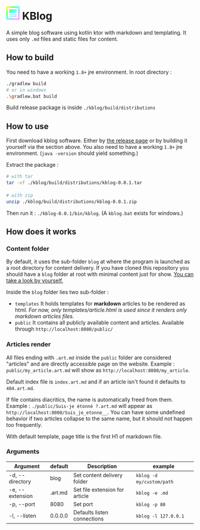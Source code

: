 # ![](logo.png) KBlog

A simple blog software using kotlin ktor with markdown and templating. It uses only `.md` files and static files for
content.

## How to build

You need to have a working `1.8+` jre environment. In root directory :

```bash
./gradlew build
# or in windows
.\gradlew.bat build
```

Build release package is inside `./kblog/build/distributions`

## How to use

First download kblog software. Either by [the release page](https://github.com/L-Briand/kblog/releases) or by building
it yourself via the section above. You also need to have a working `1.8+` jre environment. (`java -version` should yield
something.)

Extract the package :

```bash
# with tar 
tar -xf ./kblog/build/distributions/kblog-0.0.1.tar

# with zip
unzip ./kblog/build/distributions/kblog-0.0.1.zip
```

Then run it : `./kblog-0.0.1/bin/kblog`. (A `kblog.bat` exists for windows.)

## How does it works

### Content folder

By default, it uses the sub-folder `blog` at where the program is launched as a root directory for content delivery. If
you have cloned this repository you should have a `blog` folder at root with minimal content just for
show. [You can take a look by yourself.](./blog)

Inside the `blog` folder lies two sub-folder :

- `templates` It holds templates for **markdown** articles to be rendered as html.
  *For now, only templates/article.html is used since it renders only markdown articles files.*
- `public` It contains all publicly available content and articles. Available through `http://localhost:8080/public/`

### Articles render

All files ending with `.art.md` inside the `public` folder are considered "articles" and are directly accessible page on
the website. Example : `public/my_article.art.md` will show as `http://localhost:8080/my_article`.

Default index file is `index.art.md` and if an article isn't found it defaults to `404.art.md`.

If file contains diacritics, the name is automatically freed from them. Example : `./public/Suis-je étonné ?.art.md`
will appear as `http://localhost:8080/Suis_je_etonne__`. You can have some undefined behavior if two articles collapse
to the same name, but it should not happen too frequently.

With default template, page title is the first H1 of markdown file.

### Arguments

| Argument        | default | Description                    | example                   |
|-----------------|---------|--------------------------------|---------------------------|
| -d, --directory | blog    | Set content delivery folder    | `kblog -d my/custom/path` |
| -e, --extension | .art.md | Set file extension for article | `kblog -e .md`            |
| -p, --port      | 8080    | Set port                       | `kblog -p 80`             |
| -l, --listen    | 0.0.0.0 | Defaults listen connections    | `kblog -l 127.0.0.1`      |
